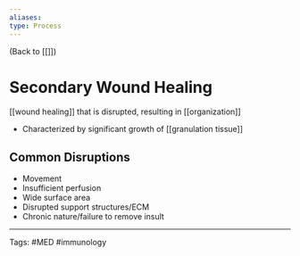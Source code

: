 ```yaml
---
aliases: 
type: Process
---
```


(Back to [[]])

# Secondary Wound Healing

[[wound healing]] that is disrupted, resulting in [[organization]]
- Characterized by significant growth of [[granulation tissue]]
## Common Disruptions
- Movement
- Insufficient perfusion
- Wide surface area
- Disrupted support structures/ECM
- Chronic nature/failure to remove insult

---
Tags: #MED #immunology 